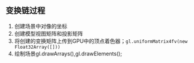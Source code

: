 ## 变换链过程
1. 创建场景中对像的坐标
2. 创建模型视图矩阵和投影矩阵
3. 将创建的变换矩阵上传到GPU中的顶点着色器；`gl.uniformMatrix4fv(new Float32Array([]))`
4. 绘制场景gl.drawArrays(),gl.drawElements();